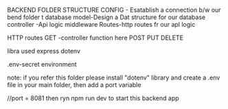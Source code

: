 BACKEND FOLDER STRUCTURE
CONFIG - Esatablish a connection b/w our bend  folder t database
model-Design a Dat structure for our database
controller  -Api logic
middleware
Routes-http routes fr our apl logic

HTTP routes 
GET -controller function here
POST
PUT
DELETE


libra used
express
dotenv

.env-secret environment

note: if you refer this folder please install "dotenv" library and create a .env file in your main folder, then add a port variable

//port = 8081
then ryn npm run dev to start this backend app